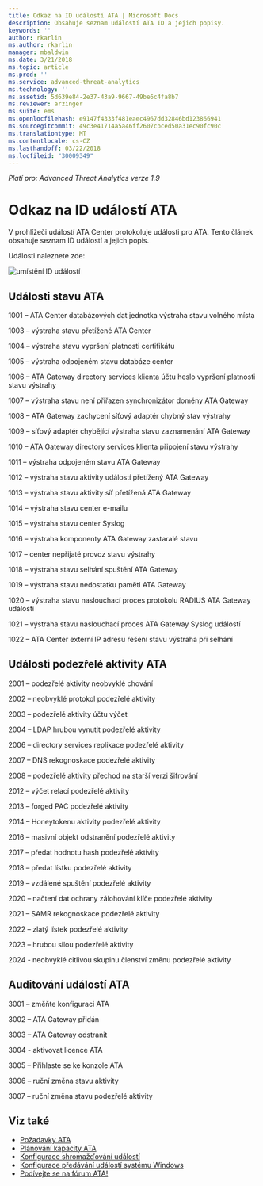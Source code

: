 ```yaml
---
title: Odkaz na ID událostí ATA | Microsoft Docs
description: Obsahuje seznam událostí ATA ID a jejich popisy.
keywords: ''
author: rkarlin
ms.author: rkarlin
manager: mbaldwin
ms.date: 3/21/2018
ms.topic: article
ms.prod: ''
ms.service: advanced-threat-analytics
ms.technology: ''
ms.assetid: 5d639e84-2e37-43a9-9667-49be6c4fa8b7
ms.reviewer: arzinger
ms.suite: ems
ms.openlocfilehash: e9147f4333f481eaec4967dd32846bd123866941
ms.sourcegitcommit: 49c3e41714a5a46ff2607cbced50a31ec90fc90c
ms.translationtype: MT
ms.contentlocale: cs-CZ
ms.lasthandoff: 03/22/2018
ms.locfileid: "30009349"
---
```

*Platí pro: Advanced Threat Analytics verze 1.9*


# <a name="ata-event-id-reference"></a>Odkaz na ID událostí ATA

V prohlížeči událostí ATA Center protokoluje události pro ATA. Tento článek obsahuje seznam ID událostí a jejich popis.

Události naleznete zde:

![umístění ID událostí](./media/event-id-location.png)

## <a name="ata-health-events"></a>Události stavu ATA

1001 – ATA Center databázových dat jednotka výstraha stavu volného místa 

1003 – výstraha stavu přetížené ATA Center 

1004 – výstraha stavu vypršení platnosti certifikátu 

1005 – výstraha odpojeném stavu databáze center 

1006 – ATA Gateway directory services klienta účtu heslo vypršení platnosti stavu výstrahy 

1007 – výstraha stavu není přiřazen synchronizátor domény ATA Gateway 

1008 – ATA Gateway zachycení síťový adaptér chybný stav výstrahy 

1009 – síťový adaptér chybějící výstraha stavu zaznamenání ATA Gateway 

1010 – ATA Gateway directory services klienta připojení stavu výstrahy 

1011 – výstraha odpojeném stavu ATA Gateway 

1012 – výstraha stavu aktivity událostí přetížený ATA Gateway 

1013 – výstraha stavu aktivity síť přetížená ATA Gateway 

1014 – výstraha stavu center e-mailu 

1015 – výstraha stavu center Syslog 

1016 – výstraha komponenty ATA Gateway zastaralé stavu 

1017 – center nepřijaté provoz stavu výstrahy 

1018 – výstraha stavu selhání spuštění ATA Gateway 

1019 – výstraha stavu nedostatku paměti ATA Gateway 

1020 – výstraha stavu naslouchací proces protokolu RADIUS ATA Gateway událostí 

1021 – výstraha stavu naslouchací proces ATA Gateway Syslog událostí 

1022 – ATA Center externí IP adresu řešení stavu výstraha při selhání 
 
## <a name="ata-suspicious-activity-events"></a>Události podezřelé aktivity ATA

2001 – podezřelé aktivity neobvyklé chování 

2002 – neobvyklé protokol podezřelé aktivity 

2003 – podezřelé aktivity účtu výčet 

2004 – LDAP hrubou vynutit podezřelé aktivity 

2006 – directory services replikace podezřelé aktivity 

2007 – DNS rekognoskace podezřelé aktivity 

2008 – podezřelé aktivity přechod na starší verzi šifrování 

2012 – výčet relací podezřelé aktivity 

2013 – forged PAC podezřelé aktivity 

2014 – Honeytokenu aktivity podezřelé aktivity 

2016 – masivní objekt odstranění podezřelé aktivity 

2017 – předat hodnotu hash podezřelé aktivity 

2018 – předat lístku podezřelé aktivity 

2019 – vzdálené spuštění podezřelé aktivity 

2020 – načtení dat ochrany zálohování klíče podezřelé aktivity 

2021 – SAMR rekognoskace podezřelé aktivity 

2022 – zlatý lístek podezřelé aktivity 

2023 – hrubou silou podezřelé aktivity 

2024 - neobvyklé citlivou skupinu členství změnu podezřelé aktivity  

## <a name="ata-auditing-events"></a>Auditování událostí ATA

3001 – změňte konfiguraci ATA 

3002 – ATA Gateway přidán

3003 – ATA Gateway odstranit

3004 - aktivovat licence ATA

3005 – Přihlaste se ke konzole ATA

3006 – ruční změna stavu aktivity 

3007 – ruční změna stavu podezřelé aktivity 


## <a name="see-also"></a>Viz také
- [Požadavky ATA](ata-prerequisites.md)
- [Plánování kapacity ATA](ata-capacity-planning.md)
- [Konfigurace shromažďování událostí](configure-event-collection.md)
- [Konfigurace předávání událostí systému Windows](configure-event-collection.md#configuring-windows-event-forwarding)
- [Podívejte se na fórum ATA!](https://social.technet.microsoft.com/Forums/security/home?forum=mata)
